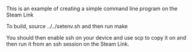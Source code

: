 
This is an example of creating a simple command line program on the Steam Link

To build, source ../../setenv.sh and then run make

You should then enable ssh on your device and use scp to copy it on and then run it from an ssh session on the Steam Link.

